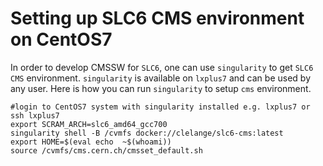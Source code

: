 # Setting up SLC6 CMS environment on CentOS7
In order to develop CMSSW for `SLC6`, one can use `singularity` to get `SLC6 CMS` environment. `singularity` is available on `lxplus7` and can be used by any user.
Here is how you can run `singularity` to setup `cms` environment.
```
#login to CentOS7 system with singularity installed e.g. lxplus7 or 
ssh lxplus7
export SCRAM_ARCH=slc6_amd64_gcc700
singularity shell -B /cvmfs docker://clelange/slc6-cms:latest
export HOME=$(eval echo  ~$(whoami))
source /cvmfs/cms.cern.ch/cmsset_default.sh
```
